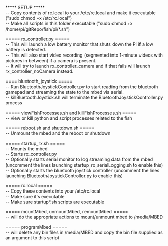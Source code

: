 ***** SETUP *****  
-- Copy contents of rc.local to your /etc/rc.local and make it executable ("sudo chmod +x /etc/rc.local")  
-- Make all scripts in this folder executable ("sudo chmod +x /home/pi/gitRepo/fish/pi/*.sh")  

===== rx_controller.py =====  
  -- This will launch a low battery monitor that shuts down the Pi if a low battery is detected.  
  -- This will also start video recording (segmented into 1-minute videos with pictures in between) if a camera is present.  
  -- It will try to launch rx_controller_camera and if that fails will launch rx_controller_noCamera instead.  

==== bluetooth_joystick =====  
  -- Run BluetoothJoystickController.py to start reading from the bluetooth gamepad and streaming the state to the mbed via serial.  
  -- killBluetoothJoystick.sh will terminate the BluetoothJoystickController.py process  

===== viewFishProcesses.sh and killFishProcesses.sh =====  
-- view or kill python and script processes related to the fish   

===== reboot.sh and shutdown.sh =====  
-- Unmount the mbed and the reboot or shutdown  

===== startup_rx.sh =====  
-- Mounts the mbed  
-- Starts rx_controller.py  
-- Optionally starts serial monitor to log streaming data from the mbed (uncomment the lines launching startup_rx_serialLogging.sh to enable this)  
-- Optionally starts the bluetooth joystick controller (uncomment the lines launching BluetoothJoystickController.py to enable this)  

===== rc.local =====  
-- Copy these contents into your /etc/rc.local  
-- Make sure it's executable  
-- Make sure startup*.sh scripts are executable  

===== mountMbed, unmountMbed, remountMbed =====  
-- will do the appropriate actions to mount/unmount mbed to /media/MBED  

===== programMbed =====  
-- will delete any bin files in /media/MBED and copy the bin file supplied as an argument to this script  
  